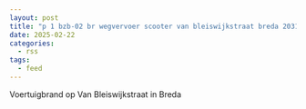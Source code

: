 ```yaml
---
layout: post
title: "p 1 bzb-02 br wegvervoer scooter van bleiswijkstraat breda 203132"
date: 2025-02-22
categories: 
  - rss
tags: 
  - feed
---
```


Voertuigbrand op Van Bleiswijkstraat in Breda
